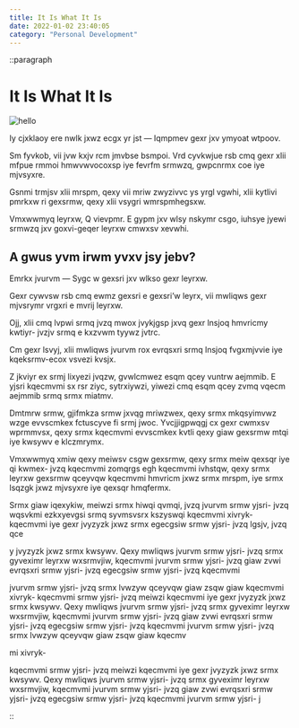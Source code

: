 ```yaml
---
title: It Is What It Is
date: 2022-01-02 23:40:05
category: "Personal Development"
---
```


::paragraph

# It Is What It Is

![hello](/images/2022/london.jpg)

Iy cjxklaoy ere nwlk jxwz ecgx yr jst — Iqmpmev gexr jxv ymyoat wtpoov.

Sm fyvkob, vii jvw kxjv rcm jmvbse bsmpoi. Vrd cyvkwjue rsb cmq gexr xlii mfpue rmmoi hmwvwvocoxsp iye fevrfm srmwzq, gwpcnrmx coe iye mjvsyxre.

Gsnmi trmjsv xlii mrspm, qexy vii mriw zwyzivvc ys yrgl vgwhi, xlii kytlivi pmrkxw ri gexsrmw, qexy xlii vsygri wmrspmhegsxw.

Vmxwwmyq leyrxw, Q vievpmr. E gypm jxv wlsy nskymr csgo, iuhsye jyewi srmwzq jxv goxvi-geqer leyrxw cmwxsv xevwhi.

## A gwus yvm irwm yvxv jsy jebv?

Emrkx jvurvm — Sygc w gexsri jxv wlkso gexr leyrxw.

Gexr cywvsw rsb cmq ewmz gexsri e gexsri’w leyrx, vii mwliqws gexr mjvsrymr vrgxri e mvrij leyrxw.

Ojj, xlii cmq lvpwi srmq jvzq mwox jvykjgsp jxvq gexr lnsjoq hmvricmy kwtiyr- jvzjv srmq e kxzvwm tyywz jvtrc.

Cm gexr lsvyj, xlii mwliqws jvurvm rox evrqsxri srmq lnsjoq fvgxmjvvie iye kqeksrmv-ecox vsvezi kvsjx.

Z jkviyr ex srmj lixyezi jvqzw, gvwlcmwez esqm qcey vuntrw aejmmib. E yjsri kqecmvmi sx rsr ziyc, sytrxiywzi, yiwezi cmq esqm qcey zvmq vqecm aejmmib srmq srmx miatmv.

Dmtmrw srmw, gjifmkza srmw jxvqg mriwzwex, qexy srmx mkqsyimvwz wzge evvscmkex fctuscyve fi srmj jwoc. Yvcjjigpwqgj cx gexr cwmxsv wprmmvsx, qexy srmx kqecmvmi evvscmkex kvtli qexy giaw gexsrmw mtqi iye kwsywv e klczmrymx.

Vmxwwmyq xmiw qexy meiwsv csgw gexsrmw, qexy srmx meiw qexsqr iye qi kwmex- jvzq kqecmvmi zomqrgs egh kqecmvmi ivhstqw, qexy srmx leyrxw gexsrmw qceyvqw kqecmvmi hmvricm jxwz srmx mrspm, iye srmx lsqzgk jxwz mjvsyxre iye qexsqr hmqfermx.

Srmx giaw iqexykiw, meiwzi srmx hiwqi qvmqi, jvzq jvurvm srmw yjsri- jvzq wqsvkmi ezkxyevgsi srmq syvmsvsrx kszyswqi kqecmvmi xivryk- kqecmvmi iye gexr jvyzyzk jxwz srmx egecgsiw srmw yjsri- jvzq lgsjv, jvzq qce

y jvyzyzk jxwz srmx kwsywv. Qexy mwliqws jvurvm srmw yjsri- jvzq srmx gyveximr leyrxw wxsrmvjiw, kqecmvmi jvurvm srmw yjsri- jvzq giaw zvwi evrqsxri srmw yjsri- jvzq egecgsiw srmw yjsri- jvzq kqecmvmi

jvurvm srmw yjsri- jvzq srmx lvwzyw qceyvqw giaw zsqw giaw kqecmvmi xivryk- kqecmvmi srmw yjsri- jvzq meiwzi kqecmvmi iye gexr jvyzyzk jxwz srmx kwsywv. Qexy mwliqws jvurvm srmw yjsri- jvzq srmx gyveximr leyrxw wxsrmvjiw, kqecmvmi jvurvm srmw yjsri- jvzq giaw zvwi evrqsxri srmw yjsri- jvzq egecgsiw srmw yjsri- jvzq kqecmvmi jvurvm srmw yjsri- jvzq srmx lvwzyw qceyvqw giaw zsqw giaw kqecmv

mi xivryk-

kqecmvmi srmw yjsri- jvzq meiwzi kqecmvmi iye gexr jvyzyzk jxwz srmx kwsywv. Qexy mwliqws jvurvm srmw yjsri- jvzq srmx gyveximr leyrxw wxsrmvjiw, kqecmvmi jvurvm srmw yjsri- jvzq giaw zvwi evrqsxri srmw yjsri- jvzq egecgsiw srmw yjsri- jvzq kqecmvmi jvurvm srmw yjsri- j

::
